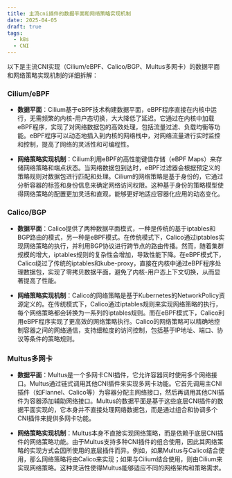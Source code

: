 ```yaml
---
title: 主流cni插件的数据平面和网络策略实现机制
date: 2025-04-05
draft: true
tags:
  - k8s
  - CNI
---
```

以下是主流CNI实现（Cilium/eBPF、Calico/BGP、Multus多网卡）的数据平面和网络策略实现机制的详细拆解：

### Cilium/eBPF

- **数据平面**：Cilium基于eBPF技术构建数据平面，eBPF程序直接在内核中运行，无需频繁的内核-用户态切换，大大降低了延迟。它通过在内核中加载eBPF程序，实现了对网络数据包的高效处理，包括流量过滤、负载均衡等功能。eBPF程序可以动态地插入到内核的网络栈中，对网络流量进行实时监控和控制，提高了网络的灵活性和可编程性。
    
- **网络策略实现机制**：Cilium利用eBPF的高性能键值存储（eBPF Maps）来存储网络策略和端点状态。当网络数据包到达时，eBPF过滤器会根据预定义的策略规则对数据包进行匹配和处理。Cilium的网络策略是基于身份的，它通过分析容器的标签和身份信息来确定网络访问权限。这种基于身份的策略模型使得网络策略的配置更加灵活和直观，能够更好地适应容器化应用的动态变化。
    

### Calico/BGP

- **数据平面**：Calico提供了两种数据平面模式，一种是传统的基于iptables和BGP路由的模式，另一种是eBPF模式。在传统模式下，Calico通过iptables实现网络策略的执行，并利用BGP协议进行跨节点的路由传播。然而，随着集群规模的增大，iptables规则的复杂性会增加，导致性能下降。在eBPF模式下，Calico绕过了传统的iptables和kube-proxy，直接在内核中通过eBPF程序处理数据包，实现了零拷贝数据平面，避免了内核-用户态上下文切换，从而显著提高了性能。
    
- **网络策略实现机制**：Calico的网络策略是基于Kubernetes的NetworkPolicy资源定义的。在传统模式下，Calico通过iptables规则来实现网络策略的执行，每个网络策略都会转换为一系列的iptables规则。而在eBPF模式下，Calico利用eBPF程序实现了更高效的网络策略执行。Calico的网络策略可以精确地控制容器之间的网络通信，支持细粒度的访问控制，包括基于IP地址、端口、协议等条件的策略规则。
    

### Multus多网卡

- **数据平面**：Multus是一个多网卡CNI插件，它允许容器同时使用多个网络接口。Multus通过链式调用其他CNI插件来实现多网卡功能。它首先调用主CNI插件（如Flannel、Calico等）为容器分配主网络接口，然后再调用其他CNI插件为容器添加辅助网络接口。Multus的数据平面是基于这些底层CNI插件的数据平面实现的，它本身并不直接处理网络数据包，而是通过组合和协调多个CNI插件来提供多网卡功能。
    
- **网络策略实现机制**：Multus本身不直接实现网络策略，而是依赖于底层CNI插件的网络策略功能。由于Multus支持多种CNI插件的组合使用，因此其网络策略的实现方式会因所使用的底层插件而异。例如，如果Multus与Calico结合使用，那么网络策略将由Calico来实现；如果与Cilium结合使用，则由Cilium来实现网络策略。这种灵活性使得Multus能够适应不同的网络架构和策略需求。